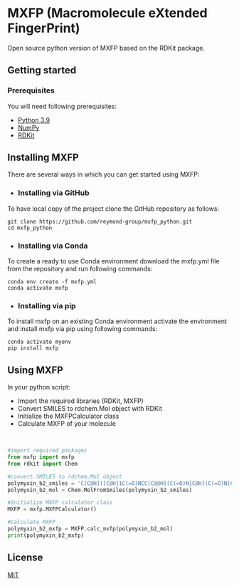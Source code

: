 # MXFP (Macromolecule eXtended FingerPrint)

Open source python version of MXFP based on the RDKit package. 

## Getting started

### Prerequisites

You will need following prerequisites: 

* [Python 3.9](https://www.python.org)
* [NumPy](https://numpy.org)
* [RDKit](https://www.rdkit.org)

## Installing MXFP

There are several ways in which you can get started using MXFP:

* ### Installing via GitHub

To have local copy of the project clone the GitHub repository as follows:

```console
git clone https://github.com/reymond-group/mxfp_python.git
cd mxfp_python
```

* ### Installing via Conda 

To create a ready to use Conda environment download the mxfp.yml file from the repository and run following commands:

```console
conda env create -f mxfp.yml
conda activate mxfp
```

* ### Installing via pip

To install mxfp on an existing Conda environment activate the environment and install mxfp via pip using following commands:

```console
conda activate myenv
pip install mxfp
```

## Using MXFP

In your python script:

* Import the required libraries (RDKit, MXFP)
* Convert SMILES to rdchem.Mol object with RDKit
* Initialize the MXFPCalculator class
* Calculate MXFP of your molecule

<br>

```python
#import required packages
from mxfp import mxfp
from rdkit import Chem

#convert SMILES to rdchem.Mol object
polymyxin_b2_smiles = 'C[C@H]([C@H]1C(=O)NCC[C@@H](C(=O)N[C@H](C(=O)N[C@@H](C(=O)N[C@H](C(=O)N[C@H](C(=O)N[C@H](C(=O)N1)CCN)CCN)CC(C)C)CC2=CC=CC=C2)CCN)NC(=O)[C@H](CCN)NC(=O)[C@H]([C@@H](C)O)NC(=O)[C@H](CCN)NC(=O)CCCCC(C)C)O'
polymyxin_b2_mol = Chem.MolFromSmiles(polymyxin_b2_smiles)

#Initialize MXFP calculator class
MXFP = mxfp.MXFPCalculator()

#Calculate MXFP
polymyxin_b2_mxfp = MXFP.calc_mxfp(polymyxin_b2_mol)
print(polymyxin_b2_mxfp)
```

## License
[MIT](https://choosealicense.com/licenses/mit/)
